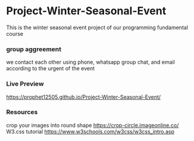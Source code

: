 # Project-Winter-Seasonal-Event
This is the winter seasonal event project of our programming fundamental course

### group aggreement ###
we contact each other using phone, whatsapp group chat, and email according to the urgent of the event


### Live Preview
 https://prophet12505.github.io/Project-Winter-Seasonal-Event/


### Resources
 crop your images into round shape
 https://crop-circle.imageonline.co/
 W3.css tutorial
 https://www.w3schools.com/w3css/w3css_intro.asp
 

